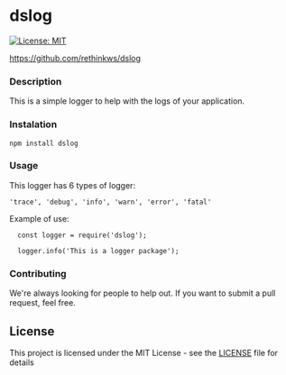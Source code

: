 # dslog
[![License: MIT](https://img.shields.io/badge/License-MIT-yellow.svg)](https://opensource.org/licenses/MIT)

https://github.com/rethinkws/dslog

### Description

This is a simple logger to help with the logs of your application.

### Instalation

``npm install dslog``

### Usage
This logger has 6 types of logger:

``'trace', 'debug', 'info', 'warn', 'error', 'fatal'``

Example of use:

```
  const logger = require('dslog');

  logger.info('This is a logger package');
```

### Contributing

We're always looking for people to help out. If you want to submit a pull request, feel free.

## License

This project is licensed under the MIT License - see the [LICENSE](LICENSE) file for details
